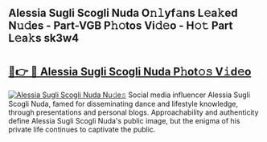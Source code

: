 ## Alessia Sugli Scogli Nuda O𝚗𝚕yf𝚊ns L𝚎a𝚔ed N𝚞𝚍es - Part-VGB P𝚑𝚘tos Vi𝚍𝚎o - H𝚘𝚝 Part L𝚎a𝚔s sk3w4

# <h2><a href="http://kfblar.oniu.top/?m=Alessia+Sugli+Scogli+Nuda">🔗👉 🔴 Alessia Sugli Scogli Nuda P𝚑ot𝚘𝚜 V𝚒d𝚎o</a></h2>

[![Alessia Sugli Scogli Nuda Nu𝚍e𝚜](https://i.imgur.com/0qMVB7G.gif)](http://kfblar.oniu.top/?m=Alessia+Sugli+Scogli+Nuda)
Social media influencer Alessia Sugli Scogli Nuda, famed for disseminating dance and lifestyle knowledge, through presentations and personal blogs. Approachability and authenticity define Alessia Sugli Scogli Nuda's public image, but the enigma of his private life continues to captivate the public.  
